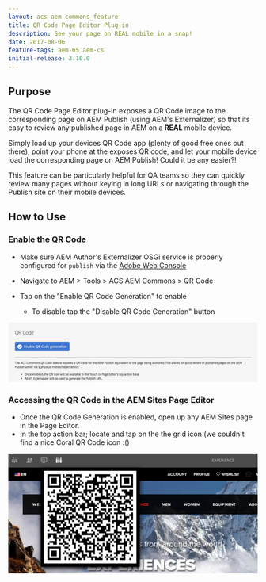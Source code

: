 ```yaml
---
layout: acs-aem-commons_feature
title: QR Code Page Editor Plug-in
description: See your page on REAL mobile in a snap!
date: 2017-08-06
feature-tags: aem-65 aem-cs
initial-release: 3.10.0
---
```


## Purpose

The QR Code Page Editor plug-in exposes a QR Code image to the corresponding page on AEM Publish (using AEM's Externalizer) so that 
its easy to review any published page in AEM on a **REAL** mobile device. 

Simply load up your devices QR Code app (plenty of good free ones out there), point your phone at the exposes QR code, and let your mobile device load the corresponding page on AEM Publish! Could it be any easier?!

This feature can be particularly helpful for QA teams so they can quickly review many pages without keying in long URLs or navigating through the Publish site on their mobile devices.
 
## How to Use

### Enable the QR Code

* Make sure AEM Author's Externalizer OSGi service is properly configured for `publish` via the [Adobe Web Console](http://localhost:4502/system/console/configMgr/com.day.cq.commons.impl.ExternalizerImpl)

* Navigate to AEM > Tools > ACS AEM Commons > QR Code
* Tap on the "Enable QR Code Generation" to enable
  * To disable tap the "Disable QR Code Generation" button
  
![Enable the QR Code generation](images/enable.png)  
  
### Accessing the QR Code in the AEM Sites Page Editor

* Once the QR Code Generation is enabled, open up any AEM Sites page in the Page Editor.
* In the top action bar; locate and tap on the the grid icon (we couldn't find a nice Coral QR Code icon :() 

![Enable the QR Code generation](images/page-editor.png)  
